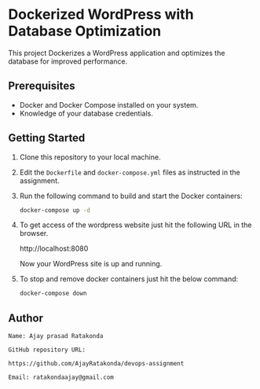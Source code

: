# Dockerized WordPress with Database Optimization

This project Dockerizes a WordPress application and optimizes the database for improved performance.

## Prerequisites

- Docker and Docker Compose installed on your system.
- Knowledge of your database credentials.

## Getting Started

1. Clone this repository to your local machine.

2. Edit the `Dockerfile` and `docker-compose.yml` files as instructed in the assignment.

3. Run the following command to build and start the Docker containers:

   ```bash
   docker-compose up -d

4. To get access of the wordpress website just hit the following URL in the browser.
    
    http://localhost:8080
    
   Now your WordPress site is up and running.

5. To stop and remove docker containers just hit the below command:
    
   ```bash
   docker-compose down

## Author

    Name: Ajay prasad Ratakonda 
    
    GitHub repository URL:
   
    https://github.com/AjayRatakonda/devops-assignment
    
    Email: ratakondaajay@gmail.com

